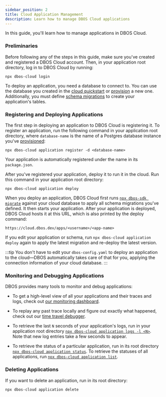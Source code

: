 ```yaml
---
sidebar_position: 2
title: Cloud Application Management
description: Learn how to manage DBOS Cloud applications
---
```


In this guide, you'll learn how to manage applications in DBOS Cloud.

### Preliminaries

Before following any of the steps in this guide, make sure you've created and registered a DBOS Cloud account.
Then, in your application root directory, log in to DBOS Cloud by running:

```
npx dbos-cloud login
```

To deploy an application, you need a database to connect to.
You can use the database you created in the [cloud quickstart](../getting-started/quickstart-cloud.md) or [provision](./database-management.md#provisioning-database-instances) a new one.
Additionally, you must define [schema migrations](./database-management.md#database-schema-management) to create your application's tables.

### Registering and Deploying Applications

The first step in deploying an application to DBOS Cloud is registering it.
To register an application, run the following command in your application root directory, where `database-name` is the name of a Postgres database instance you've [provisioned](./database-management.md#provisioning-database-instances):

```
npx dbos-cloud application register -d <database-name>
```

Your application is automatically registered under the name in its `package.json`.

After you've registered your application, deploy it to run it in the cloud.
Run this command in your application root directory:

```
npx dbos-cloud application deploy
```

When you deploy an application, DBOS Cloud first runs [`npx dbos-sdk migrate`](../api-reference/cli.md#npx-dbos-sdk-migrate) against your cloud database to apply all schema migrations you've defined.
It then starts your application.
After your application is deployed, DBOS Cloud hosts it at this URL, which is also printed by the deploy command:

```
https://cloud.dbos.dev/apps/<username>/<app-name>
```

If you edit your application or schema, run `npx dbos-cloud application deploy` again to apply the latest migration and re-deploy the latest version.

:::tip
You don't have to edit your `dbos-config.yaml` to deploy an application to the cloud&#8212;DBOS automatically takes care of that for you, applying the connection information of your cloud database.
:::

### Monitoring and Debugging Applications

DBOS provides many tools to monitor and debug applications:

- To get a high-level view of all your applications and their traces and logs, check out [our monitoring dashboard](./monitoring-dashboard).

- To replay any past trace locally and figure out exactly what happened, check out our [time travel debugger](./timetravel-debugging).

- To retrieve the last `N` seconds of your application's logs, run in your application root directory [`npx dbos-cloud application logs -l <N>`](../api-reference/cloud-cli.md#npx-dbos-cloud-application-logs). Note that new log entries take a few seconds to appear.

- To retrieve the status of a particular application, run in its root directory [`npx dbos-cloud application status`](../api-reference/cloud-cli.md#npx-dbos-cloud-application-status). To retrieve the statuses of all applications, run [`npx dbos-cloud application list`](../api-reference/cloud-cli.md#npx-dbos-cloud-application-list).

### Deleting Applications

If you want to delete an application, run in its root directory:

```
npx dbos-cloud application delete
```
